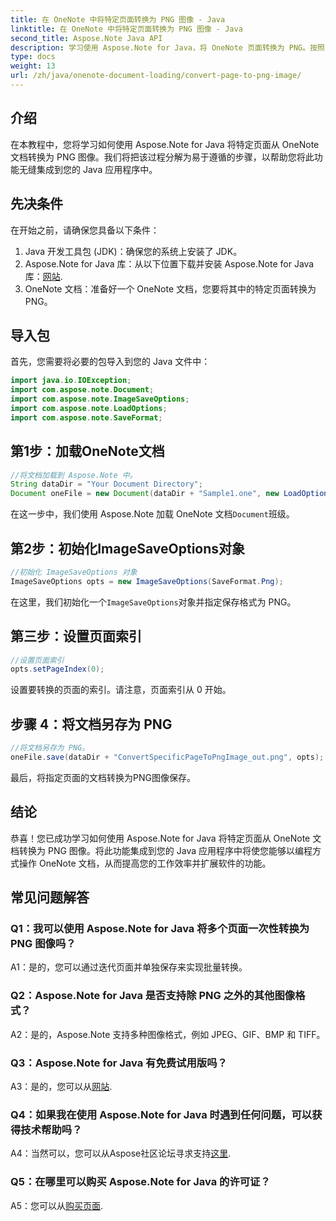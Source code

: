 ```yaml
---
title: 在 OneNote 中将特定页面转换为 PNG 图像 - Java
linktitle: 在 OneNote 中将特定页面转换为 PNG 图像 - Java
second_title: Aspose.Note Java API
description: 学习使用 Aspose.Note for Java，将 OneNote 页面转换为 PNG。按照简单的步骤操作，加载文档并设置选项。使用此功能增强 Java 应用程序。
type: docs
weight: 13
url: /zh/java/onenote-document-loading/convert-page-to-png-image/
---
```

## 介绍

在本教程中，您将学习如何使用 Aspose.Note for Java 将特定页面从 OneNote 文档转换为 PNG 图像。我们将把该过程分解为易于遵循的步骤，以帮助您将此功能无缝集成到您的 Java 应用程序中。

## 先决条件

在开始之前，请确保您具备以下条件：

1. Java 开发工具包 (JDK)：确保您的系统上安装了 JDK。
2.  Aspose.Note for Java 库：从以下位置下载并安装 Aspose.Note for Java 库：[网站](https://releases.aspose.com/note/java/).
3. OneNote 文档：准备好一个 OneNote 文档，您要将其中的特定页面转换为 PNG。

## 导入包

首先，您需要将必要的包导入到您的 Java 文件中：

```java
import java.io.IOException;
import com.aspose.note.Document;
import com.aspose.note.ImageSaveOptions;
import com.aspose.note.LoadOptions;
import com.aspose.note.SaveFormat;
```

## 第1步：加载OneNote文档

```java
//将文档加载到 Aspose.Note 中。
String dataDir = "Your Document Directory";
Document oneFile = new Document(dataDir + "Sample1.one", new LoadOptions());
```

在这一步中，我们使用 Aspose.Note 加载 OneNote 文档`Document`班级。

## 第2步：初始化ImageSaveOptions对象

```java
//初始化 ImageSaveOptions 对象
ImageSaveOptions opts = new ImageSaveOptions(SaveFormat.Png);
```

在这里，我们初始化一个`ImageSaveOptions`对象并指定保存格式为 PNG。

## 第三步：设置页面索引

```java
//设置页面索引
opts.setPageIndex(0);
```

设置要转换的页面的索引。请注意，页面索引从 0 开始。

## 步骤 4：将文档另存为 PNG

```java
//将文档另存为 PNG。
oneFile.save(dataDir + "ConvertSpecificPageToPngImage_out.png", opts);
```

最后，将指定页面的文档转换为PNG图像保存。

## 结论

恭喜！您已成功学习如何使用 Aspose.Note for Java 将特定页面从 OneNote 文档转换为 PNG 图像。将此功能集成到您的 Java 应用程序中将使您能够以编程方式操作 OneNote 文档，从而提高您的工作效率并扩展软件的功能。

## 常见问题解答

### Q1：我可以使用 Aspose.Note for Java 将多个页面一次性转换为 PNG 图像吗？

A1：是的，您可以通过迭代页面并单独保存来实现批量转换。

### Q2：Aspose.Note for Java 是否支持除 PNG 之外的其他图像格式？

A2：是的，Aspose.Note 支持多种图像格式，例如 JPEG、GIF、BMP 和 TIFF。

### Q3：Aspose.Note for Java 有免费试用版吗？

 A3：是的，您可以从[网站](https://releases.aspose.com/).

### Q4：如果我在使用 Aspose.Note for Java 时遇到任何问题，可以获得技术帮助吗？

 A4：当然可以，您可以从Aspose社区论坛寻求支持[这里](https://forum.aspose.com/c/note/28).

### Q5：在哪里可以购买 Aspose.Note for Java 的许可证？

 A5：您可以从[购买页面](https://purchase.aspose.com/buy).
